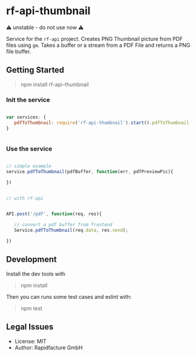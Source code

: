 # rf-api-thumbnail
⚠ unstable - do not use now ⚠

Service for the `rf-api` project. Creates PNG Thumbnail picture from PDF files using `gm`.
Takes a buffer or a stream from a PDF File and returns a PNG file buffer.

## Getting Started

> npm install rf-api-thumbnail

### Init the service


```js

var services: {
   pdfToThumbnail: require('rf-api-thumbnail').start().pdfToThumbnail
}



```

### Use the service
```js

// simple example
service.pdfToThumbnail(pdfBuffer, function(err, pdfPreviewPic){

})


// with rf-api


API.post('/pdf', function(req, res){

   // convert a pdf buffer from frontend
   Service.pdfToThumbnail(req.data, res.send);

})

```

## Development

Install the dev tools with

> npm install

Then you can runs some test cases and eslint with:

> npm test


## Legal Issues
* License: MIT
* Author: Rapidfacture GmbH
